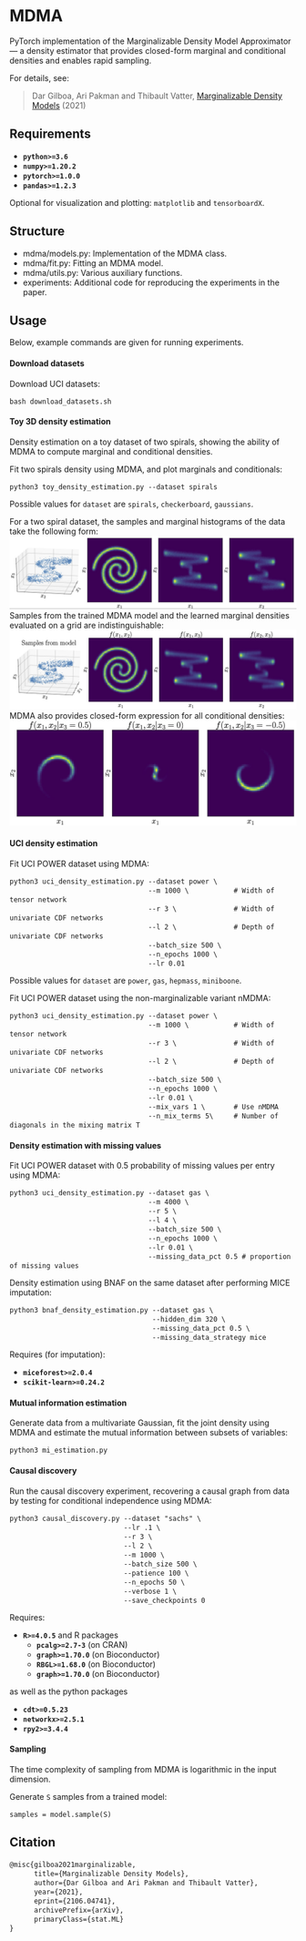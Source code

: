 # MDMA

PyTorch implementation of the Marginalizable Density Model Approximator — a density estimator that provides closed-form marginal and conditional densities and enables rapid sampling. 

For details, see: 
> Dar Gilboa, Ari Pakman and Thibault Vatter, [Marginalizable Density Models](https://arxiv.org/abs/2106.04741) (2021)

## Requirements

- **`python>=3.6`** 
- **`numpy>=1.20.2`** 
- **`pytorch>=1.0.0`**
- **`pandas>=1.2.3`**

Optional for visualization and plotting: `matplotlib` and `tensorboardX`.

## Structure

- mdma/models.py:   Implementation of the MDMA class.
- mdma/fit.py:      Fitting an MDMA model.
- mdma/utils.py:    Various auxiliary functions.
- experiments:      Additional code for reproducing the experiments in the paper.

## Usage

Below, example commands are given for running experiments.

#### Download datasets

Download UCI datasets:

```
bash download_datasets.sh
```

#### Toy 3D density estimation

Density estimation on a toy dataset of two spirals, showing the ability of MDMA to compute marginal and conditional densities.

Fit two spirals density using MDMA, and plot marginals and conditionals:

```
python3 toy_density_estimation.py --dataset spirals
```

Possible values for `dataset` are `spirals`, `checkerboard`, `gaussians`.

For a two spiral dataset, the samples and marginal histograms of the data take the following form:
![Data](media/s1.jpg)
Samples from the trained MDMA model and the learned marginal densities evaluated on a grid are indistinguishable:
![Samples and marginals](media/s2.jpg)
MDMA also provides closed-form expression for all conditional densities:
![Conditionals](media/s4.jpg?s=100)

#### UCI density estimation

Fit UCI POWER dataset using MDMA:

```
python3 uci_density_estimation.py --dataset power \
                                  --m 1000 \           # Width of tensor network
                                  --r 3 \              # Width of univariate CDF networks
                                  --l 2 \              # Depth of univariate CDF networks
                                  --batch_size 500 \
                                  --n_epochs 1000 \
                                  --lr 0.01 
```

Possible values for `dataset` are `power`, `gas`, `hepmass`, `miniboone`.

Fit UCI POWER dataset using the non-marginalizable variant nMDMA:

```
python3 uci_density_estimation.py --dataset power \
                                  --m 1000 \           # Width of tensor network
                                  --r 3 \              # Width of univariate CDF networks
                                  --l 2 \              # Depth of univariate CDF networks
                                  --batch_size 500 \
                                  --n_epochs 1000 \
                                  --lr 0.01 \
                                  --mix_vars 1 \       # Use nMDMA
                                  --n_mix_terms 5\     # Number of diagonals in the mixing matrix T
```

#### Density estimation with missing values

Fit UCI POWER dataset with 0.5 probability of missing values per entry using MDMA:

```
python3 uci_density_estimation.py --dataset gas \
                                  --m 4000 \
                                  --r 5 \
                                  --l 4 \
                                  --batch_size 500 \
                                  --n_epochs 1000 \
                                  --lr 0.01 \
                                  --missing_data_pct 0.5 # proportion of missing values
```

Density estimation using BNAF on the same dataset after performing MICE imputation:

```
python3 bnaf_density_estimation.py --dataset gas \
                                   --hidden_dim 320 \
                                   --missing_data_pct 0.5 \
                                   --missing_data_strategy mice
```

Requires (for imputation):

- **`miceforest>=2.0.4`**
- **`scikit-learn>=0.24.2`** 

#### Mutual information estimation

Generate data from a multivariate Gaussian, fit the joint density using MDMA and estimate the mutual information between subsets of variables:

```
python3 mi_estimation.py
```

#### Causal discovery

Run the causal discovery experiment, recovering a causal graph from data by testing for conditional independence using MDMA:

```
python3 causal_discovery.py --dataset "sachs" \
                            --lr .1 \
                            --r 3 \
                            --l 2 \
                            --m 1000 \
                            --batch_size 500 \
                            --patience 100 \
                            --n_epochs 50 \
                            --verbose 1 \
                            --save_checkpoints 0

```

Requires:

- **`R>=4.0.5`** 
  and R packages
  - **`pcalg>=2.7-3`** (on CRAN)
  - **`graph>=1.70.0`** (on Bioconductor)
  - **`RBGL>=1.68.0`** (on Bioconductor) 
  - **`graph>=1.70.0`** (on Bioconductor) 

as well as the python packages

- **`cdt>=0.5.23`** 
- **`networkx>=2.5.1`** 
- **`rpy2>=3.4.4`**

#### Sampling

The time complexity of sampling from MDMA is logarithmic in the input dimension. 

Generate `S` samples from a trained model:
```
samples = model.sample(S)
```

## Citation

```
@misc{gilboa2021marginalizable,
      title={Marginalizable Density Models}, 
      author={Dar Gilboa and Ari Pakman and Thibault Vatter},
      year={2021},
      eprint={2106.04741},
      archivePrefix={arXiv},
      primaryClass={stat.ML}
}
```
